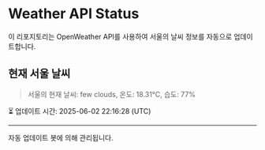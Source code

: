 
# Weather API Status

이 리포지토리는 OpenWeather API를 사용하여 서울의 날씨 정보를 자동으로 업데이트합니다.

## 현재 서울 날씨
> 서울의 현재 날씨: few clouds, 온도: 18.31°C, 습도: 77%

⏳ 업데이트 시간: 2025-06-02 22:16:28 (UTC)

---
자동 업데이트 봇에 의해 관리됩니다.
